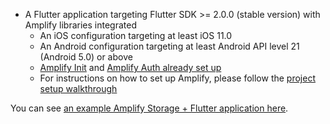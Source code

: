 * A Flutter application targeting Flutter SDK >= 2.0.0 (stable version) with Amplify libraries integrated
    * An iOS configuration targeting at least iOS 11.0
    * An Android configuration targeting at least Android API level 21 (Android 5.0) or above
    * [Amplify Init](https://docs.amplify.aws/lib/project-setup/create-application/q/platform/flutter) and [Amplify Auth already set up](https://docs.amplify.aws/lib/auth/getting-started/q/platform/flutter)
    * For instructions on how to set up Amplify, please follow the [project setup walkthrough](~/lib/project-setup/create-application.md)

You can see [an example Amplify Storage + Flutter application here](https://github.com/aws-amplify/amplify-flutter/tree/master/packages/amplify_storage_s3/example).
